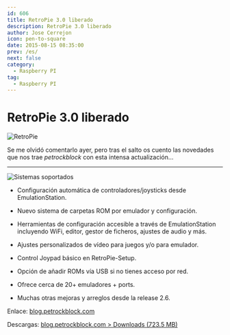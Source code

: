 ```yaml
---
id: 606
title: RetroPie 3.0 liberado
description: RetroPie 3.0 liberado
author: Jose Cerrejon
icon: pen-to-square
date: 2015-08-15 08:35:00
prev: /es/
next: false
category:
  - Raspberry PI
tag:
  - Raspberry PI
---
```


# RetroPie 3.0 liberado

![RetroPie](/images/retropie_03.png)

Se me olvidó comentarlo ayer, pero tras el salto os cuento las novedades que nos trae *petrockblock* con esta intensa actualización...

- - -
![Sistemas soportados](/images/2015/08/retropie3_supported.png "Sistemas soportados")

* Configuración automática de controladores/joysticks desde EmulationStation.

* Nuevo sistema de carpetas ROM por emulador y configuración.

* Herramientas de configuración accesible a través de EmulationStation incluyendo WiFi, editor, gestor de ficheros, ajustes de audio y más.

* Ajustes personalizados de vídeo para juegos y/o para emulador.

* Control Joypad básico en RetroPie-Setup.

* Opción de añadir ROMs vía USB si no tienes acceso por red.

* Ofrece cerca de 20+ emuladores + ports.

* Muchas otras mejoras y arreglos desde la release 2.6.

Enlace: [blog.petrockblock.com](http://blog.petrockblock.com/2015/08/11/retropie-3-0-is-released/)

Descargas: [blog.petrockblock.com > Downloads (723.5 MB)](http://blog.petrockblock.com/retropie/retropie-downloads/)